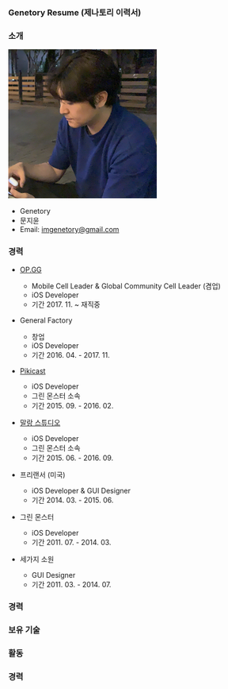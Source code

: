 ### Genetory Resume (제나토리 이력서)


### 소개

<img src="/Image/Genetory.png" width="300" height="300">

- Genetory 
- 문지윤
- Email: imgenetory@gmail.com

### 경력
* [OP.GG](https://op.gg/)
  - Mobile Cell Leader & Global Community Cell Leader (겸업)
  - iOS Developer
  - 기간 2017. 11. ~ 재직중
  
* General Factory
  - 창업
  - iOS Developer
  - 기간 2016. 04. - 2017. 11.
  
* [Pikicast](https://pikicast.com/)
  - iOS Developer
  - 그린 몬스터 소속
  - 기간 2015. 09. - 2016. 02.
  
* [말랑 스튜디오](https://www.malangstudio.com/)
  - iOS Developer
  - 그린 몬스터 소속
  - 기간 2015. 06. - 2016. 09.

* 프리랜서 (미국)
  - iOS Developer & GUI Designer 
  - 기간 2014. 03. - 2015. 06.
  
* 그린 몬스터
  - iOS Developer
  - 기간 2011. 07. - 2014. 03.
  
* 세가지 소원
  - GUI Designer
  - 기간 2011. 03. - 2014. 07.

### 경력


### 보유 기술


### 활동


### 경력

